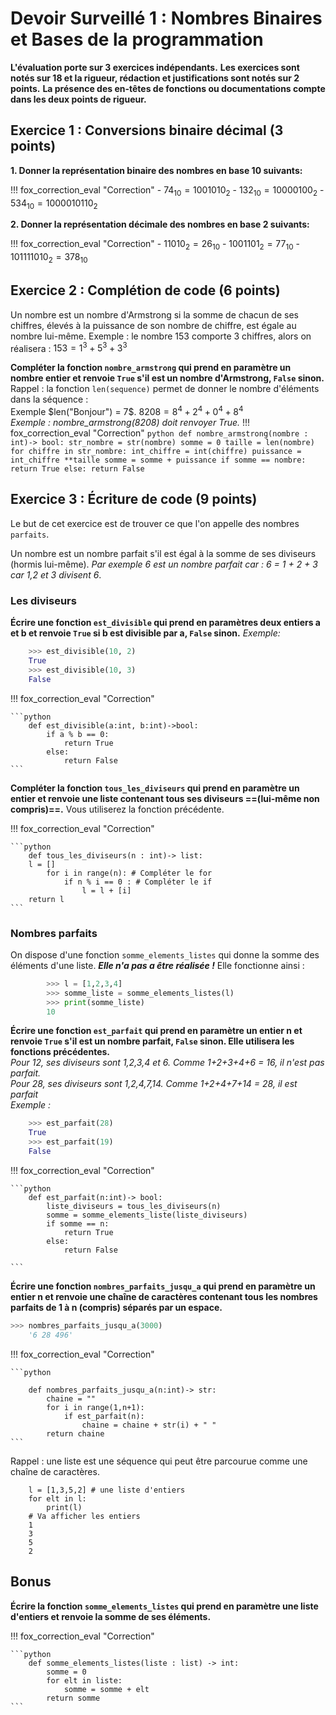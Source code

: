 # Devoir Surveillé 1 : Nombres Binaires et Bases de la programmation

**L'évaluation porte sur 3 exercices indépendants.**
**Les exercices sont notés sur 18 et la rigueur, rédaction et justifications sont notés sur 2 points.**
**La présence des  en-têtes de fonctions ou documentations compte dans les deux points de rigueur.**

## Exercice 1 : Conversions binaire décimal (3 points)

**1. Donner la représentation binaire des nombres en base 10 suivants:**

!!! fox_correction_eval "Correction"
    - $74_{10} = 1001010_2$
    - $132_{10} = 10000100_2$
    - $534_{10} = 1000010110_2$

**2. Donner la représentation décimale des nombres en base 2 suivants:**

!!! fox_correction_eval "Correction"
    - $11010_2 = 26_{10}$
    - $1001101_2 = 77_{10}$
    - $101111010_2 = 378_{10}$

## Exercice 2 : Complétion de code (6 points)

Un nombre est un nombre d'Armstrong si la somme de chacun de ses chiffres, élevés à la puissance de son nombre de chiffre, est égale au nombre lui-même.
Exemple : le nombre 153 comporte 3 chiffres, alors on réalisera : $153 = 1^3 + 5^3 + 3^3$

**Compléter la fonction `nombre_armstrong` qui prend en paramètre un nombre entier et renvoie `True` s'il est un nombre d'Armstrong, `False` sinon.**  
Rappel : la fonction `len(sequence)` permet de donner le nombre d'éléments dans la séquence :  
Exemple $len("Bonjour") = 7$.
$8208 = 8^4 + 2^4+ 0^4+8^4$  
*Exemple : nombre_armstrong(8208) doit renvoyer True.*
!!! fox_correction_eval "Correction"
    ```python
            def nombre_armstrong(nombre : int)-> bool:
                str_nombre = str(nombre)
                somme = 0
                taille = len(nombre)
                for chiffre in str_nombre:
                    int_chiffre = int(chiffre)
                    puissance = int_chiffre **taille
                    somme = somme + puissance
                if somme == nombre:
                    return True
                else:
                    return False
    ```

## Exercice 3 : Écriture de code (9 points)

Le but de cet exercice est de trouver ce que l'on appelle des nombres `parfaits`.

Un nombre est un nombre parfait s'il est égal à la somme de ses diviseurs (hormis lui-même).
*Par exemple 6 est un nombre parfait car : 6 = 1 + 2 + 3 car 1,2 et 3 divisent 6*.

### Les diviseurs

**Écrire une fonction `est_divisible` qui prend en paramètres deux entiers a et b et renvoie `True` si b est divisible par a, `False` sinon.**
*Exemple:*

``` python
    >>> est_divisible(10, 2)
    True
    >>> est_divisible(10, 3)
    False
```

!!! fox_correction_eval "Correction"

    ```python
        def est_divisible(a:int, b:int)->bool:
            if a % b == 0:
                return True
            else:
                return False
    ```


**Compléter la fonction `tous_les_diviseurs` qui prend en paramètre un entier et renvoie une liste contenant tous ses diviseurs ==(lui-même non compris)==.**
Vous utiliserez la fonction précédente.

!!! fox_correction_eval "Correction"

    ```python
        def tous_les_diviseurs(n : int)-> list:
        l = []
            for i in range(n): # Compléter le for
                if n % i == 0 : # Compléter le if
                    l = l + [i]
        return l
    ```

### Nombres parfaits

On dispose d'une fonction `somme_elements_listes` qui donne la somme des éléments d'une liste.
***Elle n'a pas a être réalisée !***
Elle fonctionne ainsi :

```python
        >>> l = [1,2,3,4]
        >>> somme_liste = somme_elements_listes(l)
        >>> print(somme_liste)
        10
```

**Écrire une fonction `est_parfait` qui prend en paramètre un entier n et renvoie `True` s'il est un nombre parfait, `False` sinon. Elle utilisera les fonctions précédentes.**  
*Pour 12, ses diviseurs sont 1,2,3,4 et 6. Comme 1+2+3+4+6 = 16, il n'est pas parfait.*  
*Pour 28, ses diviseurs sont 1,2,4,7,14. Comme 1+2+4+7+14 = 28, il est parfait*  
*Exemple :*  

```python
    >>> est_parfait(28)
    True
    >>> est_parfait(19)
    False
```

!!! fox_correction_eval "Correction"

    ```python
        def est_parfait(n:int)-> bool:
            liste_diviseurs = tous_les_diviseurs(n)
            somme = somme_elements_liste(liste_diviseurs)
            if somme == n:
                return True
            else:
                return False

    ```
**Écrire une fonction `nombres_parfaits_jusqu_a` qui prend en paramètre un entier n et renvoie une chaîne de caractères contenant tous les nombres parfaits de 1 à n (compris) séparés par un espace.**

```python
>>> nombres_parfaits_jusqu_a(3000)
    '6 28 496'
```

!!! fox_correction_eval "Correction"

    ```python

        def nombres_parfaits_jusqu_a(n:int)-> str:
            chaine = ""
            for i in range(1,n+1):
                if est_parfait(n):
                    chaine = chaine + str(i) + " "
            return chaine
    ```

Rappel : une liste est une séquence qui peut être parcourue comme une chaîne de caractères.

```pythonx
    l = [1,3,5,2] # une liste d'entiers
    for elt in l:
        print(l)
    # Va afficher les entiers
    1
    3
    5
    2
```

## Bonus

**Écrire la fonction `somme_elements_listes` qui prend en paramètre une liste d'entiers et renvoie la somme de ses éléments.**

!!! fox_correction_eval "Correction"

    ```python
        def somme_elements_listes(liste : list) -> int:
            somme = 0
            for elt in liste:
                somme = somme + elt
            return somme
    ```